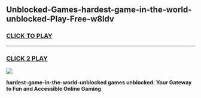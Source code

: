 
## Unblocked-Games-hardest-game-in-the-world-unblocked-Play-Free-w8ldv
<h3>
<a href="https://premium76.site?title=hardest-game-in-the-world-unblocked&ref=19M">CLICK TO PLAY</a></h3>
<hr>

<h3>
<a href="https://premium76.site?title=hardest-game-in-the-world-unblocked&ref=19M">CLICK 2 PLAY</a>
  
</h3>

<a href="https://premium76.site?title=hardest-game-in-the-world-unblocked&ref=19M"><img src="https://clearcache.store/games.png"></a>


**hardest-game-in-the-world-unblocked games unblocked: Your Gateway to Fun and Accessible Online Gaming**
